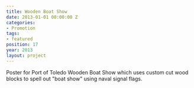 ```yaml
---
title: Wooden Boat Show
date: 2013-01-01 00:00:00 Z
categories:
- Promotion
tags:
- featured
position: 17
year: 2013
layout: project
---
```


Poster for Port of Toledo Wooden Boat Show which uses custom cut wood blocks to spell out "boat show" using naval signal flags.
